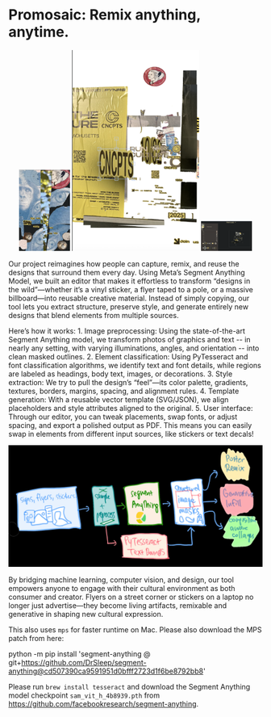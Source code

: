 # Promosaic: Remix anything, anytime.

<p align="center">
  <img src="https://raw.githubusercontent.com/jb2700/Hack-Harvard-2025/refs/heads/main/readme_imgs/1.png" width="20%">
  <img src="https://raw.githubusercontent.com/jb2700/Hack-Harvard-2025/refs/heads/main/readme_imgs/2.png" width="50%">
  <img src="https://raw.githubusercontent.com/jb2700/Hack-Harvard-2025/refs/heads/main/readme_imgs/3.png" width="20%">
</p>

Our project reimagines how people can capture, remix, and reuse the designs that surround them every day. Using Meta’s Segment Anything Model, we built an editor that makes it effortless to transform “designs in the wild”—whether it’s a vinyl sticker, a flyer taped to a pole, or a massive billboard—into reusable creative material. Instead of simply copying, our tool lets you extract structure, preserve style, and generate entirely new designs that blend elements from multiple sources.

Here’s how it works:
	1.	Image preprocessing: Using the state-of-the-art Segment Anything model, we transform photos of graphics and text -- in nearly any setting, with varying illuminations, angles, and orientation -- into clean masked outlines.
	2.	Element classification: Using PyTesseract and font classification algorithms, we identify text and font details, while regions are labeled as headings, body text, images, or decorations.
	3.	Style extraction: We try to pull the design’s “feel”—its color palette, gradients, textures, borders, margins, spacing, and alignment rules.
	4.	Template generation: With a reusable vector template (SVG/JSON), we align placeholders and style attributes aligned to the original. 
	5.	User interface: Through our editor, you can tweak placements, swap fonts, or adjust spacing, and export a polished output as PDF. This means you can easily swap in elements from different input sources, like stickers or text decals!

![diagram of methodology](https://raw.githubusercontent.com/jb2700/Hack-Harvard-2025/refs/heads/main/readme_imgs/diagram.jpg)

By bridging machine learning, computer vision, and design, our tool empowers anyone to engage with their cultural environment as both consumer and creator. Flyers on a street corner or stickers on a laptop no longer just advertise—they become living artifacts, remixable and generative in shaping new cultural expression.

This also uses `mps` for faster runtime on Mac. Please also download the MPS patch from here:

python -m pip install 'segment-anything @ git+https://github.com/DrSleep/segment-anything@cd507390ca9591951d0bfff2723d1f6be8792bb8'


Please run `brew install tesseract` and download the Segment Anything model checkpoint `sam_vit_h_4b8939.pth` from https://github.com/facebookresearch/segment-anything.



